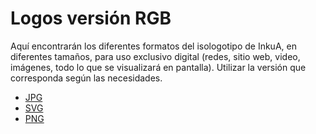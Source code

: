 # Logos versión RGB

Aquí encontrarán los diferentes formatos del isologotipo de InkuA, en diferentes tamaños, para uso exclusivo digital (redes, sitio web, video, imágenes, todo lo que se visualizará en pantalla). Utilizar la versión que corresponda según las necesidades.

- [JPG](https://github.com/inkua/Principal/tree/main/elementos-graficos/logos/rgb/jpg)
- [SVG](https://github.com/inkua/Principal/tree/main/elementos-graficos/logos/rgb/svg)
- [PNG](https://github.com/inkua/Principal/tree/main/elementos-graficos/logos/rgb/png)
